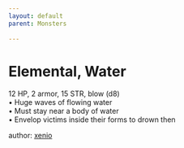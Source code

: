 ```yaml
---
layout: default
parent: Monsters 
   
--- 
```

# Elemental, Water
12 HP, 2 armor, 15 STR, blow (d8)  
• Huge waves of flowing water  
• Must stay near a body of water  
• Envelop victims inside their forms to drown then  




author: [xenio](https://xenioinabottle.blogspot.com/2021/02/classic-monsters-for-cairnito-part-1.html) 


